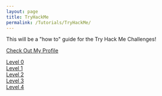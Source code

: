 ```yaml
---
layout: page
title: TryHackMe
permalink: /Tutorials/TryHackMe/
---
```


This will be a "how to" guide for the Try Hack Me Challenges!

[Check Out My Profile](https://tryhackme.com/p/ZacvrV2)

[Level 0](https://zacvr.github.io//Tutorials/OTWBandit/Level_0)
<br/>
[Level 1](https://zacvr.github.io//Tutorials/OTWBandit/Level_1)
<br/>
[Level 2](https://zacvr.github.io//Tutorials/OTWBandit/Level_2)
<br/>
[Level 3](https://zacvr.github.io//Tutorials/OTWBandit/Level_3)
<br/>
[Level 4](https://zacvr.github.io//Tutorials/OTWBandit/Level_4)
<br/>
